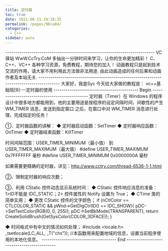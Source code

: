 ```yaml
---
title: 定时器
toc: true
date: 2021-08-11 19:18:35
permalink: /pages/96ca84/
categories:
  - C++
sidebar: auto
---
```


\--------------------------------------------------------------------------
VC 驿站
WwW.CcTry.CoM
多抽出一分钟时间来学习，让你的生命更加精彩！
C、C++、VC++ 各种学习资源，免费教程，期待您的加入！
动画教程只是起到技术交流的作用，请大家不用利用此方法做非法用途.
由此动画造成的任何后果和动画作者及本站无关.
\----------------------------------------------------------------------------------------
大家好，我是Syc
今天给大家做的教程是：
vc++基础班[9]---定时器的使用
------------------------------------------ Begin ----------------------------------------------
定时器（Timer）在 Windows 的程序设计中很多地方都能用到，他的主要用途是按程序的设定间隔时间，间歇性的产生 WM_TIMER 消息，发送到指定窗口
之后，在窗口中对 WM_TIMER 消息进行处理，完成指定的任务！

①、定时器函数的讲解：
◆ 定时器启动函数：SetTimer
◆ 定时器响应函数：OnTimer
◆ 定时器结束函数：KillTimer

时间间隔范围：USER_TIMER_MINIMUM（最小值） 到 USER_TIMER_MAXIMUM（最大值）
\#define USER_TIMER_MAXIMUM 0x7FFFFFFF 毫秒
\#define USER_TIMER_MINIMUM 0x0000000A 毫秒

如果需要更精确的定时器，详见：http://www.cctry.com/thread-6536-1-1.html

②、限制定时器的响应次数；

③、利用 CStatic 控件动态显示系统时间：
◆ CStatic 控件响应消息的准备：1>ID不能是 IDC_STATIC；2> 控件属性的 Notify 设置为 True；
◆ CTime 类的简单实用；
◆ 更改 CStatic 控件的文字颜色；
if (nCtlColor == CTLCOLOR_STATIC && pWnd->GetDlgCtrlID() == IDC_SHOW){
pDC->SetTextColor(RGB(0, 0, 255));
pDC->SetBkMode(TRANSPARENT);
return CreateSolidBrush(GetSysColor(COLOR_3DFACE));
}

◆ 时间格式中有中文的情况如何处理；
\#include <locale.h>
_tsetlocale(LC_ALL, _T("chs"));
//本函数用来配置地域的信息，设置当前程序使用的本地化信息。
------------------------------------- End -------------------------------------------
